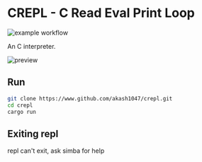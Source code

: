 # CREPL - C Read Eval Print Loop

![example workflow](https://github.com/akash1047/crepl/actions/workflows/rust.yml/badge.svg)

An C interpreter.

![preview](./preview.gif)

## Run

```bash
git clone https://www.github.com/akash1047/crepl.git
cd crepl
cargo run
```

## Exiting repl

repl can't exit, ask simba for help
